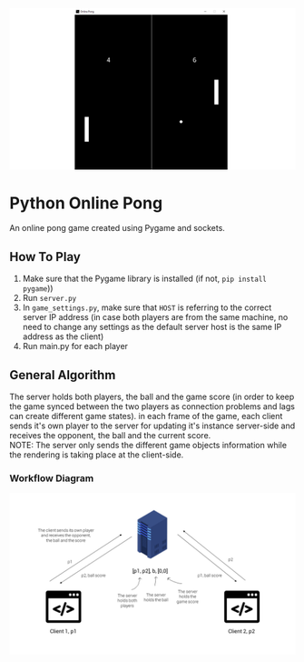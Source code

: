 ![Thumbnail](photos/thumbnail.png)

# Python Online Pong
An online pong game created using Pygame and sockets.

## How To Play
1. Make sure that the Pygame library is installed (if not, `pip install pygame`))
2. Run `server.py`
3. In `game_settings.py`, make sure that `HOST` is referring to the correct server IP address (in case both players are from the same machine, no need to change any settings as the default server host is the same IP address as the client)
4. Run main.py for each player

## General Algorithm
The server holds both players, the ball and the game score (in order to keep the game synced between the two players as connection problems and lags can create different game states).
in each frame of the game, each client sends it's own player to the server for updating it's instance server-side and receives the opponent, the ball and the current score.  
NOTE: The server only sends the different game objects information while the rendering is taking place at the client-side.

### Workflow Diagram
![Workflow Diagram](photos/workflow_diagram.png)
